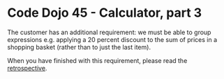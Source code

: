 # Code Dojo 45 - Calculator, part 3

The customer has an additional requirement: we must be able to group expressions e.g. applying a 20 percent discount to the sum of prices in a shopping basket (rather than to just the last item).

When you have finished with this requirement, please read the [retrospective](./Retrospective.md).
